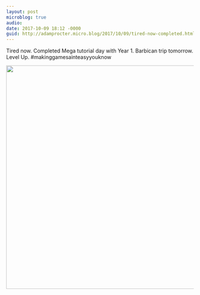 ```yaml
---
layout: post
microblog: true
audio: 
date: 2017-10-09 18:12 -0000
guid: http://adamprocter.micro.blog/2017/10/09/tired-now-completed.html
---
```

Tired now. Completed Mega tutorial day with Year 1. Barbican trip tomorrow. Level Up. #makinggamesainteasyyouknow

<img src="http://discursive.adamprocter.co.uk/uploads/2017/517bc1e989.jpg" width="600" height="600" />
